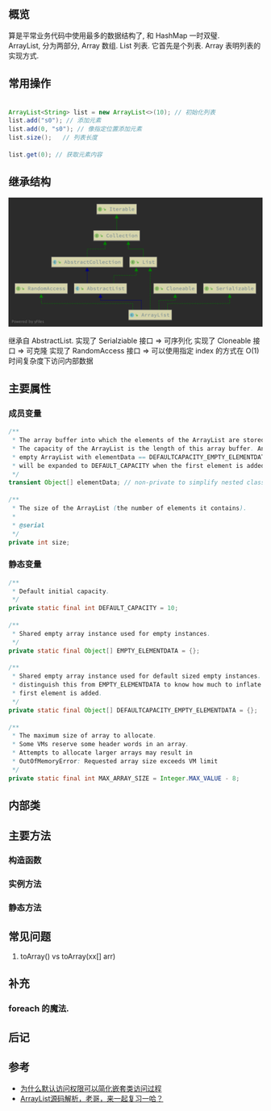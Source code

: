 
## 概览
算是平常业务代码中使用最多的数据结构了, 和 HashMap 一时双璧.  
ArrayList, 分为两部分, Array 数组. List 列表. 它首先是个列表. Array 表明列表的实现方式.  

## 常用操作
```java

ArrayList<String> list = new ArrayList<>(10); // 初始化列表
list.add("s0"); // 添加元素
list.add(0, "s0"); // 像指定位置添加元素
list.size();   // 列表长度

list.get(0); // 获取元素内容

```

## 继承结构
![hierarchy](ArrayList-hierarchy.png)

继承自 AbstractList.
实现了 Serialziable 接口 => 可序列化
实现了 Cloneable 接口 => 可克隆
实现了 RandomAccess 接口 => 可以使用指定 index 的方式在 O(1) 时间复杂度下访问内部数据

## 主要属性
### 成员变量
```java
/**
 * The array buffer into which the elements of the ArrayList are stored.
 * The capacity of the ArrayList is the length of this array buffer. Any
 * empty ArrayList with elementData == DEFAULTCAPACITY_EMPTY_ELEMENTDATA
 * will be expanded to DEFAULT_CAPACITY when the first element is added.
 */
transient Object[] elementData; // non-private to simplify nested class access

/**
 * The size of the ArrayList (the number of elements it contains).
 *
 * @serial
 */
private int size;
```

### 静态变量
```java
/**
 * Default initial capacity.
 */
private static final int DEFAULT_CAPACITY = 10;

/**
 * Shared empty array instance used for empty instances.
 */
private static final Object[] EMPTY_ELEMENTDATA = {};

/**
 * Shared empty array instance used for default sized empty instances. We
 * distinguish this from EMPTY_ELEMENTDATA to know how much to inflate when
 * first element is added.
 */
private static final Object[] DEFAULTCAPACITY_EMPTY_ELEMENTDATA = {};

/**
 * The maximum size of array to allocate.
 * Some VMs reserve some header words in an array.
 * Attempts to allocate larger arrays may result in
 * OutOfMemoryError: Requested array size exceeds VM limit
 */
private static final int MAX_ARRAY_SIZE = Integer.MAX_VALUE - 8;

```

## 内部类

## 主要方法
### 构造函数

### 实例方法

### 静态方法

## 常见问题
1. toArray() vs toArray(xx[] arr)

## 补充
### foreach 的魔法.


## 后记

## 参考
- [为什么默认访问权限可以简化嵌套类访问过程](https://twodam.net/why-non-private-can-simlify-nested-class-access)
- [ArrayList源码解析，老哥，来一起复习一哈？](https://blog.csdn.net/ls_kindling/article/details/105243583)
